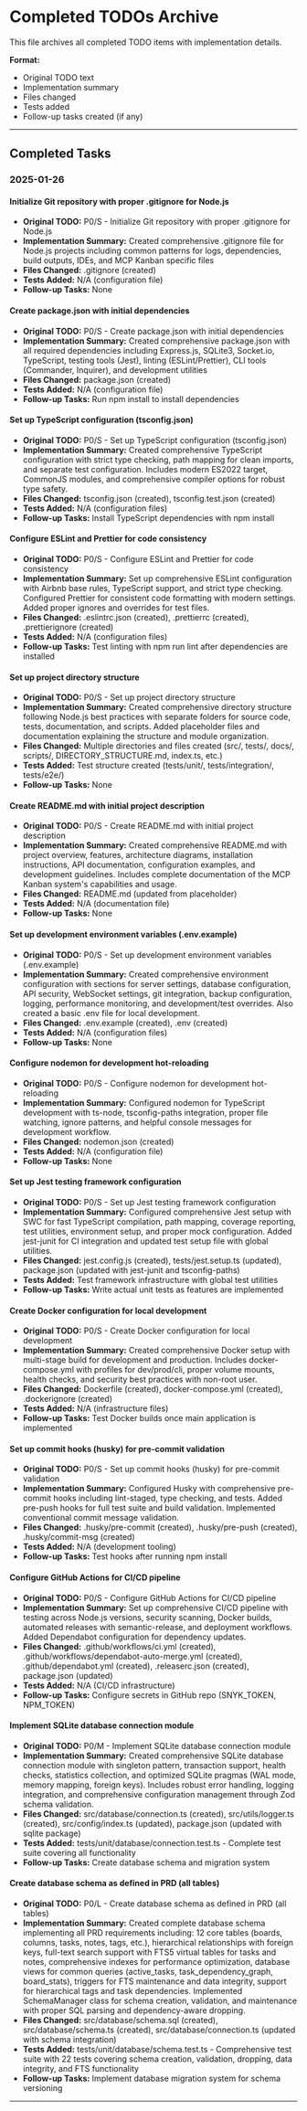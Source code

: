 # Completed TODOs Archive

This file archives all completed TODO items with implementation details.

**Format:**
- Original TODO text
- Implementation summary
- Files changed
- Tests added
- Follow-up tasks created (if any)

---

## Completed Tasks

### 2025-01-26

#### Initialize Git repository with proper .gitignore for Node.js
- **Original TODO:** P0/S - Initialize Git repository with proper .gitignore for Node.js
- **Implementation Summary:** Created comprehensive .gitignore file for Node.js projects including common patterns for logs, dependencies, build outputs, IDEs, and MCP Kanban specific files
- **Files Changed:** .gitignore (created)
- **Tests Added:** N/A (configuration file)
- **Follow-up Tasks:** None

#### Create package.json with initial dependencies
- **Original TODO:** P0/S - Create package.json with initial dependencies
- **Implementation Summary:** Created comprehensive package.json with all required dependencies including Express.js, SQLite3, Socket.io, TypeScript, testing tools (Jest), linting (ESLint/Prettier), CLI tools (Commander, Inquirer), and development utilities
- **Files Changed:** package.json (created)
- **Tests Added:** N/A (configuration file)
- **Follow-up Tasks:** Run npm install to install dependencies

#### Set up TypeScript configuration (tsconfig.json)
- **Original TODO:** P0/S - Set up TypeScript configuration (tsconfig.json)
- **Implementation Summary:** Created comprehensive TypeScript configuration with strict type checking, path mapping for clean imports, and separate test configuration. Includes modern ES2022 target, CommonJS modules, and comprehensive compiler options for robust type safety.
- **Files Changed:** tsconfig.json (created), tsconfig.test.json (created)
- **Tests Added:** N/A (configuration files)
- **Follow-up Tasks:** Install TypeScript dependencies with npm install

#### Configure ESLint and Prettier for code consistency
- **Original TODO:** P0/S - Configure ESLint and Prettier for code consistency
- **Implementation Summary:** Set up comprehensive ESLint configuration with Airbnb base rules, TypeScript support, and strict type checking. Configured Prettier for consistent code formatting with modern settings. Added proper ignores and overrides for test files.
- **Files Changed:** .eslintrc.json (created), .prettierrc (created), .prettierignore (created)
- **Tests Added:** N/A (configuration files)
- **Follow-up Tasks:** Test linting with npm run lint after dependencies are installed

#### Set up project directory structure
- **Original TODO:** P0/S - Set up project directory structure
- **Implementation Summary:** Created comprehensive directory structure following Node.js best practices with separate folders for source code, tests, documentation, and scripts. Added placeholder files and documentation explaining the structure and module organization.
- **Files Changed:** Multiple directories and files created (src/, tests/, docs/, scripts/, DIRECTORY_STRUCTURE.md, index.ts, etc.)
- **Tests Added:** Test structure created (tests/unit/, tests/integration/, tests/e2e/)
- **Follow-up Tasks:** None

#### Create README.md with initial project description
- **Original TODO:** P0/S - Create README.md with initial project description
- **Implementation Summary:** Created comprehensive README.md with project overview, features, architecture diagrams, installation instructions, API documentation, configuration examples, and development guidelines. Includes complete documentation of the MCP Kanban system's capabilities and usage.
- **Files Changed:** README.md (updated from placeholder)
- **Tests Added:** N/A (documentation file)
- **Follow-up Tasks:** None

#### Set up development environment variables (.env.example)
- **Original TODO:** P0/S - Set up development environment variables (.env.example)
- **Implementation Summary:** Created comprehensive environment configuration with sections for server settings, database configuration, API security, WebSocket settings, git integration, backup configuration, logging, performance monitoring, and development/test overrides. Also created a basic .env file for local development.
- **Files Changed:** .env.example (created), .env (created)
- **Tests Added:** N/A (configuration files)
- **Follow-up Tasks:** None

#### Configure nodemon for development hot-reloading
- **Original TODO:** P0/S - Configure nodemon for development hot-reloading
- **Implementation Summary:** Configured nodemon for TypeScript development with ts-node, tsconfig-paths integration, proper file watching, ignore patterns, and helpful console messages for development workflow.
- **Files Changed:** nodemon.json (created)
- **Tests Added:** N/A (configuration file)
- **Follow-up Tasks:** None

#### Set up Jest testing framework configuration
- **Original TODO:** P0/S - Set up Jest testing framework configuration
- **Implementation Summary:** Configured comprehensive Jest setup with SWC for fast TypeScript compilation, path mapping, coverage reporting, test utilities, environment setup, and proper mock configuration. Added jest-junit for CI integration and updated test setup file with global utilities.
- **Files Changed:** jest.config.js (created), tests/jest.setup.ts (updated), package.json (updated with jest-junit and tsconfig-paths)
- **Tests Added:** Test framework infrastructure with global test utilities
- **Follow-up Tasks:** Write actual unit tests as features are implemented

#### Create Docker configuration for local development
- **Original TODO:** P0/S - Create Docker configuration for local development
- **Implementation Summary:** Created comprehensive Docker setup with multi-stage build for development and production. Includes docker-compose.yml with profiles for dev/prod/cli, proper volume mounts, health checks, and security best practices with non-root user.
- **Files Changed:** Dockerfile (created), docker-compose.yml (created), .dockerignore (created)
- **Tests Added:** N/A (infrastructure files)
- **Follow-up Tasks:** Test Docker builds once main application is implemented

#### Set up commit hooks (husky) for pre-commit validation
- **Original TODO:** P0/S - Set up commit hooks (husky) for pre-commit validation
- **Implementation Summary:** Configured Husky with comprehensive pre-commit hooks including lint-staged, type checking, and tests. Added pre-push hooks for full test suite and build validation. Implemented conventional commit message validation.
- **Files Changed:** .husky/pre-commit (created), .husky/pre-push (created), .husky/commit-msg (created)
- **Tests Added:** N/A (development tooling)
- **Follow-up Tasks:** Test hooks after running npm install

#### Configure GitHub Actions for CI/CD pipeline
- **Original TODO:** P0/S - Configure GitHub Actions for CI/CD pipeline
- **Implementation Summary:** Set up comprehensive CI/CD pipeline with testing across Node.js versions, security scanning, Docker builds, automated releases with semantic-release, and deployment workflows. Added Dependabot configuration for dependency updates.
- **Files Changed:** .github/workflows/ci.yml (created), .github/workflows/dependabot-auto-merge.yml (created), .github/dependabot.yml (created), .releaserc.json (created), package.json (updated)
- **Tests Added:** N/A (CI/CD infrastructure)
- **Follow-up Tasks:** Configure secrets in GitHub repo (SNYK_TOKEN, NPM_TOKEN)

#### Implement SQLite database connection module
- **Original TODO:** P0/M - Implement SQLite database connection module
- **Implementation Summary:** Created comprehensive SQLite database connection module with singleton pattern, transaction support, health checks, statistics collection, and optimized SQLite pragmas (WAL mode, memory mapping, foreign keys). Includes robust error handling, logging integration, and comprehensive configuration management through Zod schema validation.
- **Files Changed:** src/database/connection.ts (created), src/utils/logger.ts (created), src/config/index.ts (updated), package.json (updated with sqlite package)
- **Tests Added:** tests/unit/database/connection.test.ts - Complete test suite covering all functionality
- **Follow-up Tasks:** Create database schema and migration system

#### Create database schema as defined in PRD (all tables)
- **Original TODO:** P0/L - Create database schema as defined in PRD (all tables)
- **Implementation Summary:** Created complete database schema implementing all PRD requirements including: 12 core tables (boards, columns, tasks, notes, tags, etc.), hierarchical relationships with foreign keys, full-text search support with FTS5 virtual tables for tasks and notes, comprehensive indexes for performance optimization, database views for common queries (active_tasks, task_dependency_graph, board_stats), triggers for FTS maintenance and data integrity, support for hierarchical tags and task dependencies. Implemented SchemaManager class for schema creation, validation, and maintenance with proper SQL parsing and dependency-aware dropping.
- **Files Changed:** src/database/schema.sql (created), src/database/schema.ts (created), src/database/connection.ts (updated with schema integration)
- **Tests Added:** tests/unit/database/schema.test.ts - Comprehensive test suite with 22 tests covering schema creation, validation, dropping, data integrity, and FTS functionality
- **Follow-up Tasks:** Implement database migration system for schema versioning

---
